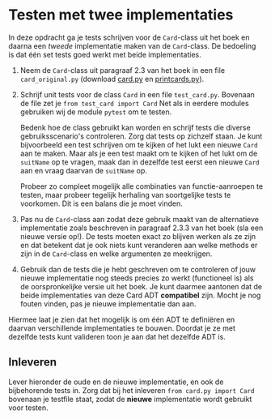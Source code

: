 # Testen met twee implementaties

In deze opdracht ga je tests schrijven voor de `Card`-class uit het boek en daarna een *tweede* implementatie maken van de `Card`-class. De bedoeling is dat één set tests goed werkt met beide implementaties.

1.  Neem de `Card`-class uit paragraaf 2.3 van het boek in een file `card_original.py` (download [card.py](card.py) en [printcards.py](printcards.py)).

2.  Schrijf unit tests voor de class `Card` in een file `test_card.py`. Bovenaan de file zet je `from test_card import Card` Net als in eerdere modules gebruiken wij de module `pytest` om te testen.

    Bedenk hoe de class gebruikt kan worden en schrijf tests die diverse gebruiksscenario's controleren. Zorg dat tests op zichzelf staan. Je kunt bijvoorbeeld een test schrijven om te kijken of het lukt een nieuwe `Card` aan te maken. Maar als je een test maakt om te kijken of het lukt om de `suitName` op te vragen, maak dan in dezelfde test eerst een nieuwe `Card` aan en vraag daarvan de `suitName` op.

    Probeer zo compleet mogelijk alle combinaties van functie-aanroepen te testen, maar probeer tegelijk herhaling van soortgelijke tests te voorkomen. Dit is een balans die je moet vinden.

3.  Pas nu de `Card`-class aan zodat deze gebruik maakt van de alternatieve implementatie zoals beschreven in paragraaf 2.3.3 van het boek (sla een nieuwe versie op!). De tests moeten exact zo blijven werken als ze zijn en dat betekent dat je ook niets kunt veranderen aan welke methods er zijn in de `Card`-class en welke argumenten ze meekrijgen.

4.  Gebruik dan de tests die je hebt geschreven om te controleren of jouw nieuwe implementatie nog steeds precies zo werkt (functioneel is) als de oorspronkelijke versie uit het boek. Je kunt daarmee aantonen dat de beide implementaties van deze Card ADT **compatibel** zijn. Mocht je nog fouten vinden, pas je nieuwe implementatie dan aan.

Hiermee laat je zien dat het mogelijk is om één ADT te definiëren en daarvan verschillende implementaties te bouwen. Doordat je ze met dezelfde tests kunt valideren toon je aan dat het dezelfde ADT is.

## Inleveren

Lever hieronder de oude en de nieuwe implementatie, en ook de bijbehorende tests in.
Zorg dat bij het inleveren `from card.py import Card` bovenaan je testfile staat, zodat de **nieuwe** implementatie wordt gebruikt voor testen.
